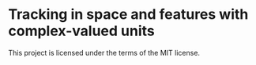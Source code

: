 # Tracking in space and features with complex-valued units


This project is licensed under the terms of the MIT license.
